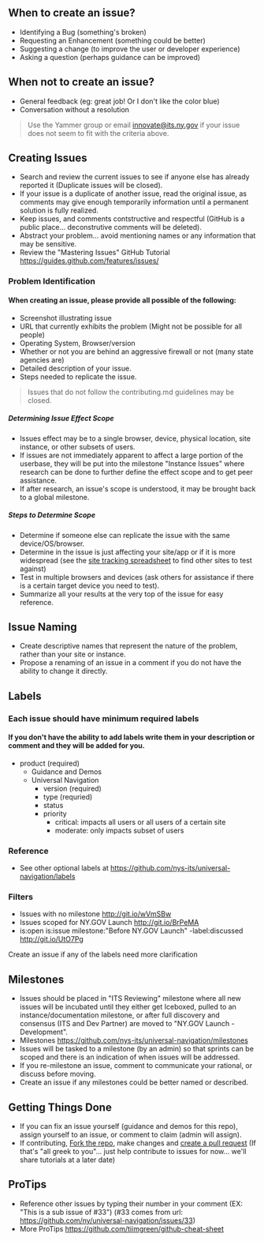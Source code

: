 
## When to create an issue?
- Identifying a Bug (something's broken)
- Requesting an Enhancement (something could be better)
- Suggesting a change (to improve the user or developer experience)
- Asking a question (perhaps guidance can be improved)

## When not to create an issue?
- General feedback (eg: great job! Or I don't like the color blue)
- Conversation without a resolution

> Use the Yammer group or email innovate@its.ny.gov if your issue does not seem to fit with the criteria above.

## Creating Issues

- Search and review the current issues to see if anyone else has already reported it (Duplicate issues will be closed).
- If your issue is a duplicate of another issue, read the original issue, as comments may give enough temporarily information until a permanent solution is fully realized.
- Keep issues, and comments contstructive and respectful (GitHub is a public place... deconstrutive comments will be deleted).
- Abstract your problem... avoid mentioning names or any information that may be sensitive.
- Review the "Mastering Issues" GitHub Tutorial https://guides.github.com/features/issues/

### Problem Identification

#### When creating an issue, please provide all possible of the following:

  - Screenshot illustrating issue
  - URL that currently exhibits the problem (Might not be possible for all people)
  - Operating System, Browser/version
  - Whether or not you are behind an aggressive firewall or not (many state agencies are)
  - Detailed description of your issue.
  - Steps needed to replicate the issue.

> Issues that do not follow the contributing.md guidelines may be closed.

##### Determining Issue Effect Scope
- Issues effect may be to a single browser, device, physical location, site instance, or other subsets of users.
- If issues are not immediately apparent to affect a large portion of the userbase, they will be put into the milestone "Instance Issues" where research can be done to further define the effect scope and to get peer assistance.
- If after research, an issue's scope is understood, it may be brought back to a global milestone.

##### Steps to Determine Scope
- Determine if someone else can replicate the issue with the same device/OS/browser.
- Determine in the issue is just affecting your site/app or if it is more widespread (see the [site tracking spreadsheet](http://on.ny.gov/110a8hc) to find other sites to test against)
- Test in multiple browsers and devices (ask others for assistance if there is a certain target device you need to test).
- Summarize all your results at the very top of the issue for easy reference.

## Issue Naming
- Create descriptive names that represent the nature of the problem, rather than your site or instance.
- Propose a renaming of an issue in a comment if you do not have the ability to change it directly.

## Labels

### Each issue should have minimum required labels

#### If you don't have the ability to add labels write them in your description or comment and they will be added for you.

- product (required)
  - Guidance and Demos
  - Universal Navigation
    - version (required)
    - type (requried)
    - status
    - priority
      - critical: impacts all users or all users of a certain site
      - moderate: only impacts subset of users

### Reference
- See other optional labels at https://github.com/nys-its/universal-navigation/labels

### Filters
- Issues with no milestone http://git.io/wVmSBw
- Issues scoped for NY.GOV Launch http://git.io/BrPeMA
- is:open is:issue milestone:"Before NY.GOV Launch" -label:discussed  http://git.io/UtO7Pg

Create an issue if any of the labels need more clarification

## Milestones
- Issues should be placed in "ITS Reviewing" milestone where all new issues will be incubated until they either get Iceboxed, pulled to an instance/documentation milestone, or after full discovery and consensus (ITS and Dev Partner) are moved to "NY.GOV Launch - Development".  
- Milestones https://github.com/nys-its/universal-navigation/milestones
- Issues will be tasked to a milestone (by an admin) so that sprints can be scoped and there is an indication of when issues will be addressed.
- If you re-milestone an issue, comment to communicate your rational, or discuss before moving.
- Create an issue if any milestones could be better named or described.

## Getting Things Done 
- If you can fix an issue yourself (guidance and demos for this repo), assign yourself to an issue, or comment to claim (admin will assign).
- If contributing, [Fork the repo](https://help.github.com/articles/fork-a-repo), make changes and [create a pull request](https://help.github.com/articles/using-pull-requests) (If that's "all greek to you"... just help contribute to issues for now... we'll share tutorials at a later date)



## ProTips
- Reference other issues by typing their number in your comment (EX: "This is a sub issue of #33") (#33 comes from url: https://github.com/ny/universal-navigation/issues/33)
- More ProTips https://github.com/tiimgreen/github-cheat-sheet



